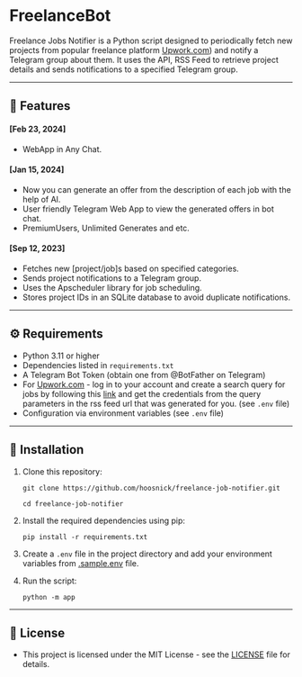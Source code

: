 # FreelanceBot

Freelance Jobs Notifier is a Python script designed to periodically fetch new projects from popular freelance platform [Upwork.com](https://upwork.com)) and notify a Telegram group about them. It uses the API, RSS Feed to retrieve project details and sends notifications to a specified Telegram group.



---

## 🍰 Features

#### [Feb 23, 2024]

- WebApp in Any Chat.

#### [Jan 15, 2024]

- Now you can generate an offer from the description of each job with the help of AI.
- User friendly Telegram Web App to view the generated offers in bot chat.
- PremiumUsers, Unlimited Generates and etc.

#### [Sep 12, 2023]

- Fetches new [project/job]s based on specified categories.
- Sends project notifications to a Telegram group.
- Uses the Apscheduler library for job scheduling.
- Stores project IDs in an SQLite database to avoid duplicate notifications.

---

## ⚙️ Requirements

- Python 3.11 or higher
- Dependencies listed in `requirements.txt`
- A Telegram Bot Token (obtain one from @BotFather on Telegram)
- For [Upwork.com](https://upwork.com) - log in to your account and create a search query for jobs by following this [link](https://www.upwork.com/nx/jobs/search) and get the credentials from the query parameters in the rss feed url that was generated for you. (see `.env` file)
- Configuration via environment variables (see `.env` file)

---

## 💽 Installation

1. Clone this repository:

   ```shell
   git clone https://github.com/hoosnick/freelance-job-notifier.git
   ```

   ```shell
   cd freelance-job-notifier
   ```

2. Install the required dependencies using pip:

   ```shell
   pip install -r requirements.txt
   ```

3. Create a `.env` file in the project directory and add your environment variables from [.sample.env](.sample.env) file.

4. Run the script:
   ```shell
   python -m app
   ```

---


## 📃 License

- This project is licensed under the MIT License - see the [LICENSE](LICENSE) file for details.


